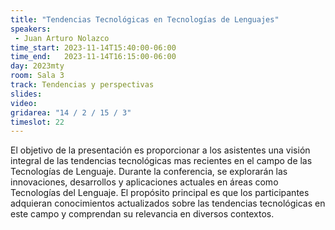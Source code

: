 ```yaml
---
title: "Tendencias Tecnológicas en Tecnologías de Lenguajes"
speakers:
 - Juan Arturo Nolazco
time_start: 2023-11-14T15:40:00-06:00
time_end:   2023-11-14T16:15:00-06:00
day: 2023mty
room: Sala 3
track: Tendencias y perspectivas
slides: 
video: 
gridarea: "14 / 2 / 15 / 3"
timeslot: 22
---
```


El objetivo de la presentación es proporcionar a los asistentes una visión integral de las tendencias tecnológicas mas recientes en el campo de las Tecnologías de Lenguaje. Durante la conferencia, se explorarán las innovaciones, desarrollos y aplicaciones actuales en áreas como Tecnologías del Lenguaje. El propósito principal es que los participantes adquieran conocimientos actualizados sobre las tendencias tecnológicas en este campo y comprendan su relevancia en diversos contextos.